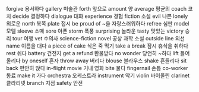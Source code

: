 forgive		용서하다
gallery		미술관
forth		앞으로
amount		양
average		평균의
coach		코치
decide		결정하다
dialogue		대화
experience		경험
fiction		소설
evil		나쁜
lonely		외로운
north		북쪽
plate		접시
be proud of		~을 자랑스러워하다
refree		심판
model		모델
sleeve		소매
sore		아픈
storm		폭풍
surprising		놀라운
tasty		맛있는
victory		승리
tour		여행
vet		수의사
science-fiction novel		공상 과학 소설
outside line		외선
name		이름을 대다
a piece of cake		식은 죽 먹기
take a break		잠시 휴식을 취하다
rest		쉬다
battery		건전지
get a refund		환불받다
no wonder		당연히 ~하다
lift		들어올리다
by oneself		혼자
throw away		버리다
blouse		블라우스
shake		흔들리다
sit back		편안히 앉다
in-flight movie		기내 영화
bite		물다
fingernail		손톱
co-worker		동료
make it		가다
orchestra		오케스트라
instrument		악기
violin		바이올린
clarinet		클라리넷
branch		지점
safety		안전